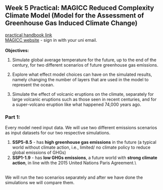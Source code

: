 ## Week 5 Practical: **MAGICC** Reduced Complexity Climate Model (Model for the Assessment of Greenhouse Gas Induced Climate Change)
[practical handbook link](https://github.com/Haru-Tachibana/Environmental-Modelling/blob/main/Practical/Week%205%20MAGICC%20climate%20modelling/MAGICC_Practical_FINAL.docx)\
[MAGICC website](https://live.magicc.org/) - sign in with your uni email.\
<br>
**Objectives:**
1) Simulate global average temperature for the future, up to the end of the century, for two different scenarios of future greenhouse gas emissions.

2) Explore what effect model choices can have on the simulated results, namely changing the number of layers that are used in the model to represent the ocean.

3) Simulate the effect of volcanic eruptions on the climate, separately for large volcanic eruptions such as those seen in recent centuries, and for a super-volcano eruption like what happened 74,000 years ago.

### Part 1: 
Every model need input data. We will use two different emissions scenarios as input datasets for our two respective simulations.
1. **SSP5-8.5** - has **high greenhouse gas emissions** in the future (a typical world without climate action, i.e., limited/ no climate policy to reduce global emissions of GHGs)
2. **SSP1-1.9** - has **low GHGs emissions**, a future world with **strong climate action**, in line with the 2015 United Nations Paris Agreement.\
<br>
We will run the two scenarios separately and after we have done the simulations we will compare them.
